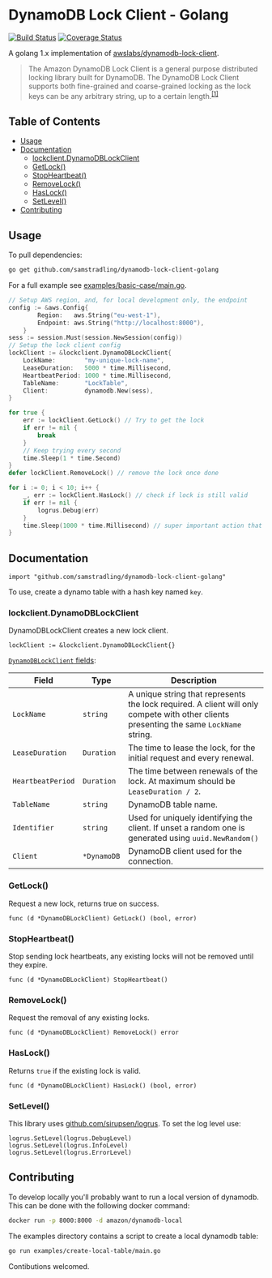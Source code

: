 # DynamoDB Lock Client - Golang

[![Build Status](https://travis-ci.org/samstradling/dynamodb-lock-client-golang.svg?branch=master)](https://travis-ci.org/samstradling/dynamodb-lock-client-golang)
[![Coverage Status](https://coveralls.io/repos/github/samstradling/dynamodb-lock-client-golang/badge.svg?branch=master)](https://coveralls.io/github/samstradling/dynamodb-lock-client-golang?branch=master)

A golang 1.x implementation of [awslabs/dynamodb-lock-client](https://github.com/awslabs/dynamodb-lock-client).

>The Amazon DynamoDB Lock Client is a general purpose distributed locking library built for DynamoDB. The DynamoDB Lock Client supports both fine-grained and coarse-grained locking as the lock keys can be any arbitrary string, up to a certain length.<sup>[[1]](https://github.com/awslabs/dynamodb-lock-client)</sup>

## Table of Contents

* [Usage](#usage)
* [Documentation](#documentation)
    * [lockclient.DynamoDBLockClient](#lockclientdynamodblockclient)
    * [GetLock()](#getlock)
    * [StopHeartbeat()](#stopheartbeat)
    * [RemoveLock()](#removelock)
    * [HasLock()](#haslock)
    * [SetLevel()](#setlevel)
* [Contributing](#contributing)

## Usage

To pull dependencies:

```bash
go get github.com/samstradling/dynamodb-lock-client-golang
```

For a full example see [examples/basic-case/main.go](./examples/basic-case/main.go).

```go
// Setup AWS region, and, for local development only, the endpoint
config := &aws.Config{
        Region:   aws.String("eu-west-1"),
        Endpoint: aws.String("http://localhost:8000"),
    }
sess := session.Must(session.NewSession(config))
// Setup the lock client config
lockClient := &lockclient.DynamoDBLockClient{
    LockName:        "my-unique-lock-name",
    LeaseDuration:   5000 * time.Millisecond,
    HeartbeatPeriod: 1000 * time.Millisecond,
    TableName:       "LockTable",
    Client:          dynamodb.New(sess),
}

for true {
    err := lockClient.GetLock() // Try to get the lock
    if err != nil {
        break
    }
    // Keep trying every second
    time.Sleep(1 * time.Second)
}
defer lockClient.RemoveLock() // remove the lock once done

for i := 0; i < 10; i++ {
    _, err := lockClient.HasLock() // check if lock is still valid
    if err != nil {
        logrus.Debug(err)
    }
    time.Sleep(1000 * time.Millisecond) // super important action that requires a global lock
}
```

## Documentation

```golang
import "github.com/samstradling/dynamodb-lock-client-golang"
```

To use, create a dynamo table with a hash key named `key`.

### lockclient.DynamoDBLockClient

DynamoDBLockClient creates a new lock client.

```golang
lockClient := &lockclient.DynamoDBLockClient{}
```

[`DynamoDBLockClient` fields](./data.go):

| Field             | Type          | Description |
|-------------------|---------------|-|
| `LockName`        | `string`      | A unique string that represents the lock required. A client will only compete with other clients presenting the same `LockName` string. |
| `LeaseDuration`   | `Duration`    | The time to lease the lock, for the initial request and every renewal. |
| `HeartbeatPeriod` | `Duration`    | The time between renewals of the lock. At maximum should be `LeaseDuration / 2`. |
| `TableName`       | `string`      | DynamoDB table name. |
| `Identifier`      | `string`      | Used for uniquely identifying the client. If unset a random one is generated using `uuid.NewRandom()` |
| `Client`          | `*DynamoDB`   | DynamoDB client used for the connection. |

### GetLock()

Request a new lock, returns true on success.

```golang
func (d *DynamoDBLockClient) GetLock() (bool, error)
```

### StopHeartbeat()

Stop sending lock heartbeats, any existing locks will not be removed until they expire.

```golang
func (d *DynamoDBLockClient) StopHeartbeat()
```

### RemoveLock()

Request the removal of any existing locks.

```golang
func (d *DynamoDBLockClient) RemoveLock() error
```

### HasLock()

Returns `true` if the existing lock is valid.

```golang
func (d *DynamoDBLockClient) HasLock() (bool, error)
```

### SetLevel()

This library uses [github.com/sirupsen/logrus](github.com/sirupsen/logrus). To set the log level use:

```golang
logrus.SetLevel(logrus.DebugLevel)
logrus.SetLevel(logrus.InfoLevel)
logrus.SetLevel(logrus.ErrorLevel)
```

## Contributing

To develop locally you'll probably want to run a local version of dynamodb. This can be done with the following docker command:

```bash
docker run -p 8000:8000 -d amazon/dynamodb-local
```

The examples directory contains a script to create a local dynamodb table:

```bash
go run examples/create-local-table/main.go
```

Contibutions welcomed.
